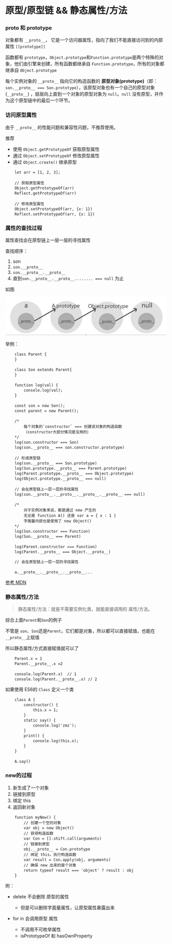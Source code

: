 # 原型/原型链 && 静态属性/方法

###  __proto__ 和 prototype

对象都有 `__proto__`， 它是一个访问器属性，指向了我们不能直接访问到的内部属性 `[[prototype]]`

函数都有 `prototype`，`Object.prototype`和`Function.prototype`是两个特殊的对象，他们由引擎来创建，所有函数都继承自 `Function.prototype`，所有的对象都继承自 `Object.prototype`

每个实例对象的 `__proto__` 指向它的构造函数的 **原型对象(prototype)**（即： `son.__proto__ === Son.prototype`），该原型对象也有一个自己的原型对象(`__proto__`) ，层层向上直到一个对象的原型对象为 `null`。`null` 没有原型，并作为这个原型链中的最后一个环节。

### 访问原型属性

由于 `__proto__` 的性能问题和兼容性问题，不推荐使用。

推荐
* 使用 `Object.getPrototypeOf` 获取原型属性
* 通过 `Object.setPrototypeOf` 修改原型属性
* 通过 `Object.create()` 继承原型

```
    let arr = [1, 2, 3];

    // 获取原型属性
    Object.getPrototypeOf(arr)
    Reflect.getPrototypeOf(arr)

    // 修改原型属性
    Object.setPrototypeOf(arr, {x: 1})
    Reflect.setPrototypeOf(arr, {x: 1})
```

### 属性的查找过程

属性查找会在原型链上一层一层的寻找属性

查找顺序：
1. son
2. `son.__proto__`
3. `son.__proto__.__proto__`
4. 直到`son.__proto__.__proto__........ === null` 为止

如图

![prototype](/md/img/prototype.png)

举例：
```
    class Parent {
    }
    
    class Son extends Parent{
    }
    
    function log(val) {
        console.log(val);
    }
    
    const son = new Son();
    const parent = new Parent();
    
    /*
        每个对象的`constructor` === 创建该对象的构造函数
        （constructor大部分情况是没用的）
    */
    log(son.constructor === Son)
    log(son.__proto__ === son.constructor.prototype)
    
    // 形成原型链
    log(son.__proto__ === Son.prototype)
    log(Son.prototype.__proto__ === Parent.prototype)
    log(Parent.prototype.__proto__ === Object.prototype)
    log(Object.prototype.__proto__ === null)
    
    // 会在原型链上一层一层的寻找属性
    log(son.__proto__.__proto__.__proto__.__proto__ === null)

    /* 
        对于实例对象来说，都是通过 new 产生的
        无论是 function A() 还是 var a = { x : 1 }
        字面量内部也是使用了 new Object()
    */
    log(Son.constructor === Function)
    log(Son.__proto__ === Parent)
    
    log(Parent.constructor === Function)
    log(Parent.__proto__ === Object.__proto__)
```

```
    // 会在原型链上一层一层的寻找属性

    a.__proto__.__proto__.__proto__...
```

[参考 MDN](https://developer.mozilla.org/zh-CN/docs/Web/JavaScript/Inheritance_and_the_prototype_chain)

### 静态属性/方法

> 静态属性/方法：就是不需要实例化类，就能直接调用的 属性/方法。

综合上面`Parent`和`Son`的例子

不管是 `son`、`Son`还是`Parent`，它们都是对象，所以都可以直接赋值，也能在`__proto__`上赋值

所以静态属性/方式直接赋值就可以了

```
    Parent.x = 1
    Parent.__proto__.x =2

    console.log(Parent.x)  // 1
    console.log(Parent.__proto__.x) // 2
```

如果使用 ES6的 `Class` 定义一个类

```
    class A {
        constructor() {
            this.x = 1;
        }
        static say() {
            console.log('zmz');
        }
        print() {
            console.log(this.x);
        }
    }

    A.say()
```


### new的过程
1. 新生成了一个对象
2. 链接到原型
3. 绑定 this
4. 返回新对象

```
    function myNew() {
        // 创建一个空的对象
        var obj = new Object()
        // 获得构造函数
        var Con = [].shift.call(arguments)
        // 链接到原型
        obj.__proto__ = Con.prototype
        // 绑定 this，执行构造函数
        var result = Con.apply(obj, arguments)
        // 确保 new 出来的是个对象
        return typeof result === 'object' ? result : obj
    }
```

附：
- delete 不会删除 原型的属性
    - 但是可以删除字面量属性，让原型属性暴露出来

- for in 会调用原型 属性
  - 不调用不可枚举属性
  - isPrototypeOf 和 hasOwnProperty

